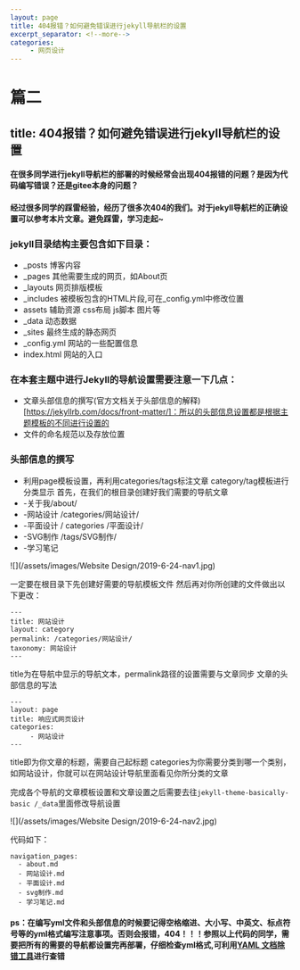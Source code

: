 ```yaml
---
layout: page
title: 404报错？如何避免错误进行jekyll导航栏的设置
excerpt_separator: <!--more-->
categories:
     - 网页设计
---
```


# 篇二
## title: 404报错？如何避免错误进行jekyll导航栏的设置
#### 在很多同学进行jekyll导航栏的部署的时候经常会出现404报错的问题？是因为代码编写错误？还是gitee本身的问题？
#### 经过很多同学的踩雷经验，经历了很多次404的我们。对于jekyll导航栏的正确设置可以参考本片文章。避免踩雷，学习走起~

<!--more-->

### jekyll目录结构主要包含如下目录：
- _posts 博客内容
- _pages 其他需要生成的网页，如About页
- _layouts 网页排版模板
- _includes 被模板包含的HTML片段,可在_config.yml中修改位置
- assets 辅助资源 css布局 js脚本 图片等
- _data 动态数据
- _sites 最终生成的静态网页
- _config.yml 网站的一些配置信息
- index.html 网站的入口  

### 在本套主题中进行Jekyll的导航设置需要注意一下几点：
- 文章头部信息的撰写(官方文档关于头部信息的解释)[https://jekyllrb.com/docs/front-matter/]：所以的头部信息设置都是根据主题模板的不同进行设置的
- 文件的命名规范以及存放位置


### 头部信息的撰写
- 利用page模板设置，再利用categories/tags标注文章 category/tag模板进行分类显示
首先，在我们的根目录创建好我们需要的导航文章
- -关于我/about/
- -网站设计 /categories/网站设计/
- -平面设计  / categories /平面设计/
- -SVG制作  /tags/SVG制作/
- -学习笔记

![](/assets/images/Website Design/2019-6-24-nav1.jpg)

一定要在根目录下先创建好需要的导航模板文件
然后再对你所创建的文件做出以下更改：

```
---
title: 网站设计
layout: category
permalink: /categories/网站设计/
taxonomy: 网站设计
---
```

title为在导航中显示的导航文本，permalink路径的设置需要与文章同步
文章的头部信息的写法

```
---
layout: page
title: 响应式网页设计
categories:
     - 网站设计
---
```

title即为你文章的标题，需要自己起标题
categories为你需要分类到哪一个类别，如网站设计，你就可以在网站设计导航里面看见你所分类的文章

完成各个导航的文章模板设置和文章设置之后需要去往`jekyll-theme-basically-basic /_data`里面修改导航设置

![](/assets/images/Website Design/2019-6-24-nav2.jpg)

代码如下：
```
navigation_pages:
  - about.md
  - 网站设计.md
  - 平面设计.md
  - svg制作.md
  - 学习笔记.md
```
#### ps：在编写yml文件和头部信息的时候要记得空格缩进、大小写、中英文、标点符号等的yml格式编写注意事项。否则会报错，404！！！参照以上代码的同学，需要把所有的需要的导航都设置完再部署，仔细检查yml格式,可利用[YAML 文档除错工具](http://www.yamllint.com/)进行查错
